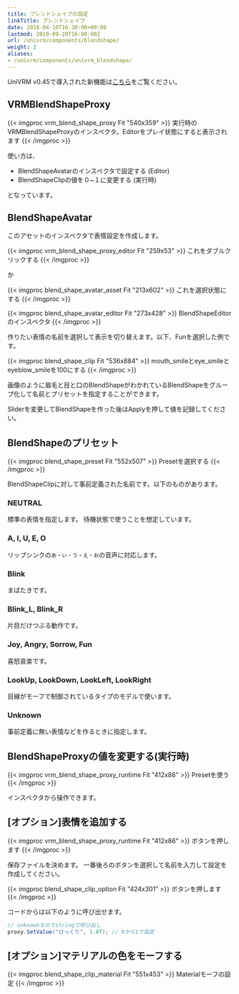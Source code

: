 ```yaml
---
title: ブレンドシェイプの設定
linkTitle: ブレンドシェイプ
date: 2018-04-16T16:30:00+09:00
lastmod: 2019-09-20T16:00:00Z
url: /univrm/components/blendshape/
weight: 2
aliases:
- /univrm/components/univrm_blendshape/
---
```


UniVRM v0.45で導入された新機能は[こちら](https://github.com/vrm-c/UniVRM/wiki/BlendShapeのセットアップ)をご覧ください。

## VRMBlendShapeProxy

{{< imgproc vrm_blend_shape_proxy Fit "540x359" >}}
実行時のVRMBlendShapeProxyのインスペクタ。Editorをプレイ状態にすると表示されます
{{< /imgproc >}}

使い方は、

- BlendShapeAvatarのインスペクタで設定する (Editor)
- BlendShapeClipの値を０~１に変更する (実行時)

となっています。

## BlendShapeAvatar

このアセットのインスペクタで表情設定を作成します。

{{< imgproc vrm_blend_shape_proxy_editor Fit "259x53" >}}
これをダブルクリックする
{{< /imgproc >}}

か

{{< imgproc blend_shape_avatar_asset Fit "213x602" >}}
これを選択状態にする
{{< /imgproc >}}

{{< imgproc blend_shape_avatar_editor Fit "273x428" >}}
BlendShapeEditorのインスペクタ
{{< /imgproc >}}

作りたい表情の名前を選択して表示を切り替えます。以下、Funを選択した例です。

{{< imgproc blend_shape_clip Fit "536x884" >}}
mouth_smileとeye_smileとeyeblow_smileを100にする
{{< /imgproc >}}

画像のように眉毛と目と口のBlendShapeがわかれているBlendShapeをグループ化して名前とプリセットを指定することができます。

Sliderを変更してBlendShapeを作った後はApplyを押して値を記録してください。

## BlendShapeのプリセット

{{< imgproc blend_shape_preset Fit "552x507" >}}
Presetを選択する
{{< /imgproc >}}

BlendShapeClipに対して事前定義された名前です。以下のものがあります。

### NEUTRAL

標準の表情を指定します。
待機状態で使うことを想定しています。

### A, I, U, E, O

リップシンクの``あ・い・う・え・お``の音声に対応します。

### Blink

まばたきです。

### Blink_L, Blink_R

片目だけつぶる動作です。

### Joy, Angry, Sorrow, Fun

喜怒哀楽です。

### LookUp, LookDown, LookLeft, LookRight

目線がモーフで制御されているタイプのモデルで使います。

### Unknown
事前定義に無い表情などを作るときに指定します。

## BlendShapeProxyの値を変更する(実行時)

{{< imgproc vrm_blend_shape_proxy_runtime Fit "412x86" >}}
Presetを使う
{{< /imgproc >}}

インスペクタから操作できます。


## [オプション]表情を追加する

{{< imgproc vrm_blend_shape_proxy_runtime Fit "412x86" >}}
ボタンを押します
{{< /imgproc >}}

保存ファイルを決めます。
一番後ろのボタンを選択して名前を入力して設定を作成してください。

{{< imgproc blend_shape_clip_option Fit "424x301" >}}
ボタンを押します
{{< /imgproc >}}

コードからは以下のように呼び出せます。

```cs
// unknownなのでstringで呼び出し
proxy.SetValue("びっくり", 1.0f); // 0から1で指定
```

## [オプション]マテリアルの色をモーフする

{{< imgproc blend_shape_clip_material Fit "551x453" >}}
Materialモーフの設定
{{< /imgproc >}}
